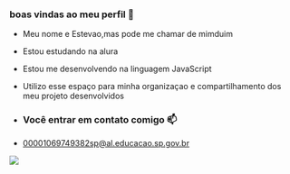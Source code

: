 ### boas vindas ao meu perfil 💙

- Meu nome e Estevao,mas pode me chamar de mimduim

- Estou estudando na alura
- Estou me desenvolvendo na linguagem JavaScript 
- Utilizo esse espaço para minha organizaçao e compartilhamento dos meu projeto desenvolvidos

- ### Você entrar em contato comigo 📫

- 00001069749382sp@al.educacao.sp.gov.br

![](https://media1.tenor.com/m/DMHk0nKIGmYAAAAd/byuntear-cachorro.gif)
